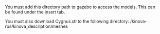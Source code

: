 You must add this directory path to gazebo to access the models. This can be found under the insert tab.

You must also download Cygnus.stl to the following directory: /kinova-ros/kinova_description/meshes
